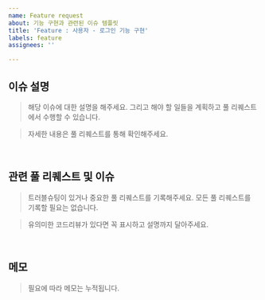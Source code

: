 ```yaml
---
name: Feature request
about: 기능 구현과 관련된 이슈 템플릿
title: 'Feature : 사용자 - 로그인 기능 구현'
labels: feature
assignees: ''

---
```


<!-- 제목의 형식의 위와 같이 하고 가장 첫 키워드는 다음 중 하나로 지정하여 템플릿을 선택하고 작성해주세요.
이슈 키워드 : Issue, Feature, Fix, Refactor, Docs, Config

(Issue: 개발 중에 문제가 되었거나 논의할 여지가 있는 안건)
(Fix: 기능적으로 문제가 있을 때)
(Feature: 개발 단위, 기능)
(Refactor: 성능 향상 및 클린코드 목적)
(Docs: 리드미, 템플릿)
(Config: 환경설정)
-->


## 이슈 설명

> 해당 이슈에 대한 설명을 해주세요. 그리고 해야 할 일들을 계획하고 풀 리퀘스트에서 수행할 수 있습니다.

> 자세한 내용은 풀 리퀘스트를 통해 확인해주세요.

<!-- 기능의 세부단위, 이슈가 되는 문제의 재현방법 및 원인과 해결과정 등등에 대해 적어주세요. -->

<br>

## 관련 풀 리퀘스트 및 이슈
> 트러블슈팅이 있거나 중요한 풀 리퀘스트를 기록해주세요. 모든 풀 리퀘스트를 기록할 필요는 없습니다.

> 유의미한 코드리뷰가 있다면 꼭 표시하고 설명까지 달아주세요.

<!--기입 예: #66 : ~~ 이슈에 대해 코드리뷰를 하였다.-->

<br>

## 메모
> 필요에 따라 메모는 누적됩니다.
